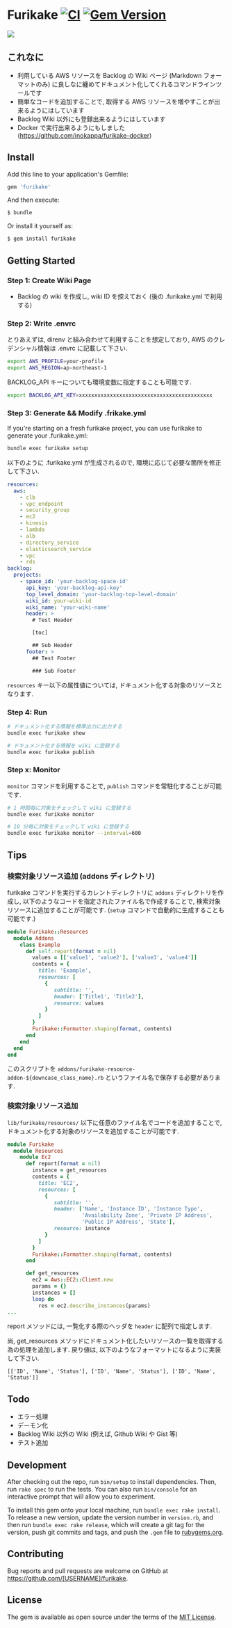 # Furikake [![CI](https://github.com/oreno-tools/furikake/actions/workflows/ci.yml/badge.svg)](https://github.com/oreno-tools/furikake/actions) [![Gem Version](https://badge.fury.io/rb/furikake.svg)](https://badge.fury.io/rb/furikake)
![](https://raw.githubusercontent.com/inokappa/furikake/master/docs/images/furikake.png)

## これなに

* 利用している AWS リソースを Backlog の Wiki ページ (Markdown フォーマットのみ) に良しなに纏めてドキュメント化してくれるコマンドラインツールです
* 簡単なコードを追加することで, 取得する AWS リソースを増やすことが出来るようにはしています
* Backlog Wiki 以外にも登録出来るようにはしています
* Docker で実行出来るようにもしました (https://github.com/inokappa/furikake-docker)

## Install

Add this line to your application's Gemfile:

```ruby
gem 'furikake'
```

And then execute:

```sh
$ bundle
```

Or install it yourself as:

```sh
$ gem install furikake
```

## Getting Started

### Step 1: Create Wiki Page

* Backlog の wiki を作成し, wiki ID を控えておく (後の .furikake.yml で利用する)

### Step 2: Write .envrc

とりあえずは, direnv と組み合わせて利用することを想定しており, AWS のクレデンシャル情報は .envrc に記載して下さい.

```sh
export AWS_PROFILE=your-profile
export AWS_REGION=ap-northeast-1
```

BACKLOG_API キーについても環境変数に指定することも可能です.

```sh
export BACKLOG_API_KEY=xxxxxxxxxxxxxxxxxxxxxxxxxxxxxxxxxxxxxxxxxxx
```

### Step 3: Generate && Modify .frikake.yml

If you're starting on a fresh furikake project, you can use furikake to generate your .furikake.yml:

```sh
bundle exec furikake setup
```

以下のように .furikake.yml が生成されるので, 環境に応じて必要な箇所を修正して下さい.

```yaml
resources:
  aws:
    - clb
    - vpc_endpoint
    - security_group
    - ec2
    - kinesis
    - lambda
    - alb
    - directory_service
    - elasticsearch_service
    - vpc
    - rds
backlog:
  projects:
    - space_id: 'your-backlog-space-id'
      api_key: 'your-backlog-api-key'
      top_level_domain: 'your-backlog-top-level-domain'
      wiki_id: your-wiki-id
      wiki_name: 'your-wiki-name'
      header: >
        # Test Header

        [toc]

        ## Sub Header
      footer: >
        ## Test Footer

        ### Sub Footer
```

`resources` キー以下の属性値については, ドキュメント化する対象のリソースとなります.

### Step 4: Run

```sh
# ドキュメント化する情報を標準出力に出力する
bundle exec furikake show

# ドキュメント化する情報を wiki に登録する
bundle exec furikake publish
```

### Step x: Monitor

`monitor` コマンドを利用することで, `publish` コマンドを常駐化することが可能です.

```sh
# 1 時間毎に対象をチェックして wiki に登録する
bundle exec furikake monitor

# 10 分毎に対象をチェックして wiki に登録する
bundle exec furikake monitor --interval=600
```

## Tips

### 検索対象リソース追加 (addons ディレクトリ)

furikake コマンドを実行するカレントディレクトリに `addons` ディレクトリを作成し, 以下のようなコードを指定されたファイル名で作成することで, 検索対象リソースに追加することが可能です. (`setup` コマンドで自動的に生成することも可能です.)

```ruby
module Furikake::Resources
  module Addons
    class Example
      def self.report(format = nil)
        values = [['value1', 'value2'], ['value3', 'value4']]
        contents = {
          title: 'Example',
          resources: [
            {
               subtitle: '',
               header: ['Title1', 'Title2'],
               resource: values
            }
          ]
        }
        Furikake::Formatter.shaping(format, contents)
      end
    end
  end
end
```

このスクリプトを `addons/furikake-resource-addon-${downcase_class_name}.rb` というファイル名で保存する必要があります.

### 検索対象リソース追加

`lib/furikake/resources/` 以下に任意のファイル名でコードを追加することで, ドキュメント化する対象のリソースを追加することが可能です.

```ruby
module Furikake
  module Resources
    module Ec2
      def report(format = nil)
        instance = get_resources
        contents = {
          title: 'EC2',
          resources: [
            {
               subtitle: '',
               header: ['Name', 'Instance ID', 'Instance Type',
                        'Availability Zone', 'Private IP Address',
                        'Public IP Address', 'State'],
               resource: instance
            }
          ]
        }
        Furikake::Formatter.shaping(format, contents)
      end

      def get_resources
        ec2 = Aws::EC2::Client.new
        params = {}
        instances = []
        loop do
          res = ec2.describe_instances(params)
...
```

report メソッドには, 一覧化する際のヘッダを `header` に配列で指定します.

尚, get_resources メソッドにドキュメント化したいリソースの一覧を取得する為の処理を追加します. 戻り値は, 以下のようなフォーマットになるように実装して下さい.

```
[['ID', 'Name', 'Status'], ['ID', 'Name', 'Status'], ['ID', 'Name', 'Status']]
```

## Todo

* エラー処理
* デーモン化
* Backlog Wiki 以外の Wiki (例えば, Github Wiki や Gist 等)
* テスト追加

## Development

After checking out the repo, run `bin/setup` to install dependencies. Then, run `rake spec` to run the tests. You can also run `bin/console` for an interactive prompt that will allow you to experiment.

To install this gem onto your local machine, run `bundle exec rake install`. To release a new version, update the version number in `version.rb`, and then run `bundle exec rake release`, which will create a git tag for the version, push git commits and tags, and push the `.gem` file to [rubygems.org](https://rubygems.org).

## Contributing

Bug reports and pull requests are welcome on GitHub at https://github.com/[USERNAME]/furikake.

## License

The gem is available as open source under the terms of the [MIT License](https://opensource.org/licenses/MIT).
